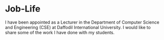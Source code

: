 # Job-Life
I have been appointed as a Lecturer in the Department of Computer Science and Engineering (CSE) at Daffodil International University. I would like to share some of the work I have done with my students.
